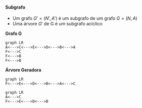 
#### Subgrafo
- Um grafo $G'= (N', A')$ é um subgrafo de um grafo $G=(N, A)$
- Uma árvore $G'$ de G é um subgrafo acíclico

**Grafo G**
```mermaid
graph LR
A<--->C<--->E<--->D<--->B<--->A
F<--->C
F<--->B
F<--->B
```
**Árvore Geradora**
```mermaid
graph LR
F<--->E<--->D<--->B<--->A<--->C
```
```mermaid
graph LR
A<--->C
F<--->E<--->D<--->B
```
